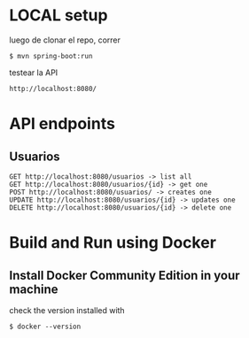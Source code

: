 # LOCAL setup
luego de clonar el repo, correr

    $ mvn spring-boot:run

testear la API

    http://localhost:8080/

# API endpoints

## Usuarios
    GET http://localhost:8080/usuarios -> list all
    GET http://localhost:8080/usuarios/{id} -> get one
    POST http://localhost:8080/usuarios/ -> creates one
    UPDATE http://localhost:8080/usuarios/{id} -> updates one
    DELETE http://localhost:8080/usuarios/{id} -> delete one



# Build and Run using Docker

## Install Docker Community Edition in your machine
check the version installed with 

    $ docker --version
